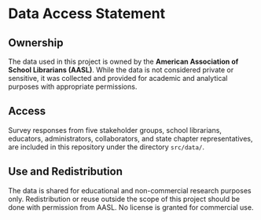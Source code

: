 # Data Access Statement
## Ownership
The data used in this project is owned by the **American Association of School Librarians (AASL)**. While the data is not considered private or sensitive, it was collected and provided for academic and analytical purposes with appropriate permissions.

## Access
Survey responses from five stakeholder groups, school librarians, educators, administrators, collaborators, and state chapter representatives, are included in this repository under the directory `src/data/`.

## Use and Redistribution
The data is shared for educational and non-commercial research purposes only. Redistribution or reuse outside the scope of this project should be done with permission from AASL. No license is granted for commercial use.
